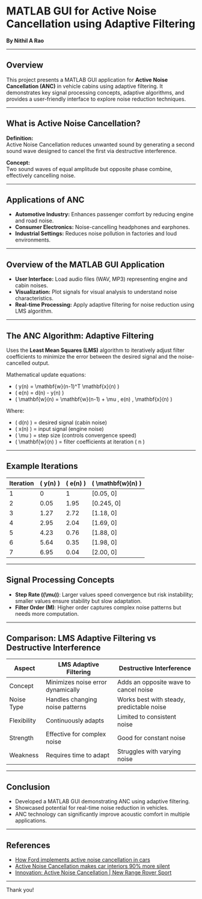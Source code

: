 # MATLAB GUI for Active Noise Cancellation using Adaptive Filtering

**By Nithil A Rao**

---

## Overview

This project presents a MATLAB GUI application for **Active Noise Cancellation (ANC)** in vehicle cabins using adaptive filtering. It demonstrates key signal processing concepts, adaptive algorithms, and provides a user-friendly interface to explore noise reduction techniques.

---

## What is Active Noise Cancellation?

**Definition:**  
Active Noise Cancellation reduces unwanted sound by generating a second sound wave designed to cancel the first via destructive interference.

**Concept:**  
Two sound waves of equal amplitude but opposite phase combine, effectively cancelling noise.

---

## Applications of ANC

- **Automotive Industry:** Enhances passenger comfort by reducing engine and road noise.  
- **Consumer Electronics:** Noise-cancelling headphones and earphones.  
- **Industrial Settings:** Reduces noise pollution in factories and loud environments.

---

## Overview of the MATLAB GUI Application

- **User Interface:** Load audio files (WAV, MP3) representing engine and cabin noises.  
- **Visualization:** Plot signals for visual analysis to understand noise characteristics.  
- **Real-time Processing:** Apply adaptive filtering for noise reduction using LMS algorithm.

---

## The ANC Algorithm: Adaptive Filtering

Uses the **Least Mean Squares (LMS)** algorithm to iteratively adjust filter coefficients to minimize the error between the desired signal and the noise-cancelled output.

Mathematical update equations:  
- \( y(n) = \mathbf{w}(n-1)^T \mathbf{x}(n) \)  
- \( e(n) = d(n) - y(n) \)  
- \( \mathbf{w}(n) = \mathbf{w}(n-1) + \mu \, e(n) \, \mathbf{x}(n) \)  

Where:  
- \( d(n) \) = desired signal (cabin noise)  
- \( x(n) \) = input signal (engine noise)  
- \( \mu \) = step size (controls convergence speed)  
- \( \mathbf{w}(n) \) = filter coefficients at iteration \( n \)

---

## Example Iterations

| Iteration | \( y(n) \) | \( e(n) \) | \( \mathbf{w}(n) \)           |
|-----------|------------|------------|-------------------------------|
| 1         | 0          | 1          | [0.05, 0]                     |
| 2         | 0.05       | 1.95       | [0.245, 0]                    |
| 3         | 1.27       | 2.72       | [1.18, 0]                     |
| 4         | 2.95       | 2.04       | [1.69, 0]                     |
| 5         | 4.23       | 0.76       | [1.88, 0]                     |
| 6         | 5.64       | 0.35       | [1.98, 0]                     |
| 7         | 6.95       | 0.04       | [2.00, 0]                     |

---

## Signal Processing Concepts

- **Step Rate (\(\mu\))**: Larger values speed convergence but risk instability; smaller values ensure stability but slow adaptation.  
- **Filter Order (M)**: Higher order captures complex noise patterns but needs more computation.

---

## Comparison: LMS Adaptive Filtering vs Destructive Interference

| Aspect               | LMS Adaptive Filtering             | Destructive Interference            |
|----------------------|----------------------------------|-----------------------------------|
| Concept              | Minimizes noise error dynamically | Adds an opposite wave to cancel noise |
| Noise Type           | Handles changing noise patterns   | Works best with steady, predictable noise |
| Flexibility          | Continuously adapts               | Limited to consistent noise        |
| Strength             | Effective for complex noise       | Good for constant noise            |
| Weakness             | Requires time to adapt            | Struggles with varying noise       |

---

## Conclusion

- Developed a MATLAB GUI demonstrating ANC using adaptive filtering.  
- Showcased potential for real-time noise reduction in vehicles.  
- ANC technology can significantly improve acoustic comfort in multiple applications.

---

## References

- [How Ford implements active noise cancellation in cars](https://www.youtube.com/watch?v=Te5UUCXMSIg)  
- [Active Noise Cancellation makes car interiors 90% more silent](https://www.youtube.com/watch?v=pUDu_pyaMtQ)  
- [Innovation: Active Noise Cancellation | New Range Rover Sport](https://www.youtube.com/watch?v=uRNLIDpB4Xs)

---

Thank you!
